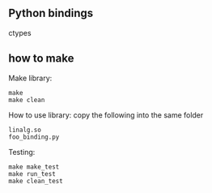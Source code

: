 ## Python bindings
ctypes

## how to make
Make library:
```
make 
make clean
```
How to use library: copy the following into the same folder
```
linalg.so
foo_binding.py
```
Testing:
```
make make_test
make run_test
make clean_test
```
